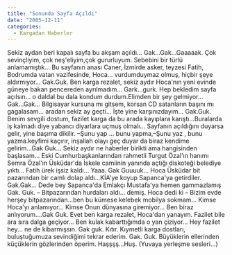```yaml
---
title: "Sonunda Sayfa Açıldı"
date: "2005-12-11"
categories: 
  - Kargadan Haberler
---
```


Sekiz aydan beri kapalı sayfa bu akşam açıldı... Gak...Gak...Gaaaaak. Çok sevinçliyim, çok neş'eliyim,çok gururluyum. Sebebini bir türlü anlamamıştık... Bu sayfanın anası Caner, İzmirde asker, teyzesi Fatih, Bodrumda vatan vazifesinde, Hoca... vurdumduymaz olmuş, hiçbir şeye aldırmıyor... Gak.Guk. Ben karga rezalet, sekiz aydır Hoca'nın yeni evinde güneye bakan pencereden ayrılmadım... Gark...gurk. Hep bekledim sayfa açılsın... o daldal bu dala kondum durdum.Elimden bir şey gelmiyor... Gak...Gak... Bilgisayar kursuna mı gitsem, korsan CD satanların başını mı gagalasam... aradan sekiz ay geçti... İşte yine karşınızdayım... Gak.Guk. Benim sevgili dostum, fazilet karga da bu arada kayıplara karıştı...Buralarda iş kalmadı diye yabancı diyarlara uçmuş olmalı... Sayfanın açıldığını duyarsa gelir, yine başıma dikilir. –Şunu yap ... bunu yapma,–Şunu yaz , bunu yazma.keyfimi kaçırır, inşallah olayı geç duyar da biraz kendime gelirim...Gak Guk... Sekiz aydır ne haberler birikti ama hangisinden başlasam... Eski Cumhurbaşkanlarından rahmetli Turgut Özal'ın hanımı Semra Özal'ın Üsküdar'da İskele camiinin yanında açtığı diskoteği belediye yıktı... Fatih ürek işsiz kaldı... Yaaa. Gak Guuuuk... Hoca Üsküdar bit pazarından bir camlı dolap aldı...KİA'ye koyup Sapanca'ya getirdiler. Gak.Gak... Dede bey Sapanca'da Emlakçı Mustafa'ya hemen gammazlamış Gak. Guk. – Bitpazarından hurdaları aldı... demiş. Hoca dedi ki – Bizim evde herşey bitpazarından...ben bu kümese kelebek mobilya sokmam... Kimse Hoca'yı anlamıyor... Kimse Onun dünyasına giremiyor... Ben biraz anlıyorum....Gak Guk. Evet ben karga rezalet, Hoca'dan yanayım. Fazilet bile ara sıra dalga geçiyor... Ben kulak kabarttığımda o yan çiziyor... Hey fazilet hey... ne de kibarmışsın. Gak guk. Kıtır. Kıymetli karga dostları, buluştuğumuza sevindiğimi tekrar ederim. Gak. Guk. Büyüklerin ellerinden küçüklerin gözlerinden öperim. Haşşşş...Huş. (Yuvaya yerleşme sesleri...)
